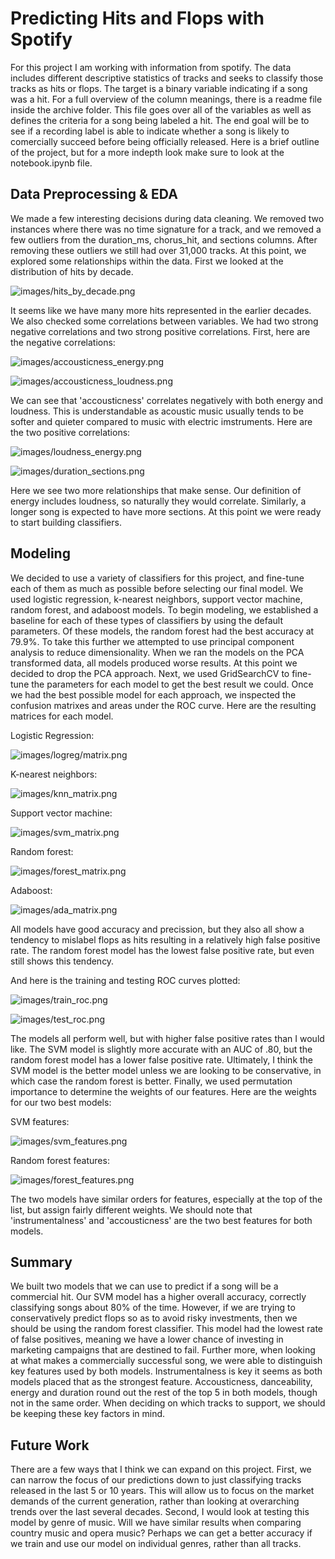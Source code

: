 # Predicting Hits and Flops with Spotify

For this project I am working with information from spotify. The data includes different descriptive statistics of tracks and seeks to classify those tracks as hits or flops. The target is a binary variable indicating if a song was a hit. For a full overview of the column meanings, there is a readme file inside the archive folder. This file goes over all of the variables as well as defines the criteria for a song being labeled a hit. The end goal will be to see if a recording label is able to indicate whether a song is likely to comercially succeed before being officially released. Here is a brief outline of the project, but for a more indepth look make sure to look at the notebook.ipynb file.

## Data Preprocessing & EDA

We made a few interesting decisions during data cleaning. We removed two instances where there was no time signature for a track, and we removed a few outliers from the duration_ms, chorus_hit, and sections columns. After removing these outliers we still had over 31,000 tracks. At this point, we explored some relationships within the data. First we looked at the distribution of hits by decade.

![images/hits_by_decade.png](https://github.com/CGrannan/dsc-mod-5-project-online-ds-sp-000/blob/master/images/hits_by_decade.png)

It seems like we have many more hits represented in the earlier decades. We also checked some correlations between variables. We had two strong negative correlations and two strong positive correlations. First, here are the negative correlations:

![images/accousticness_energy.png](https://github.com/CGrannan/dsc-mod-5-project-online-ds-sp-000/blob/master/images/accousticness_energy.png)

![images/accousticness_loudness.png](https://github.com/CGrannan/dsc-mod-5-project-online-ds-sp-000/blob/master/images/accousticness_loudness.png)

We can see that 'accousticness' correlates negatively with both energy and loudness. This is understandable as acoustic music usually tends to be softer and quieter compared to music with electric imstruments. Here are the two positive correlations:

![images/loudness_energy.png](https://github.com/CGrannan/dsc-mod-5-project-online-ds-sp-000/blob/master/images/loudness_energy.png)

![images/duration_sections.png](https://github.com/CGrannan/dsc-mod-5-project-online-ds-sp-000/blob/master/images/duration_sections.png)

Here we see two more relationships that make sense. Our definition of energy includes loudness, so naturally they would correlate. Similarly, a longer song is expected to have more sections. At this point we were ready to start building classifiers.

## Modeling

We decided to use a variety of classifiers for this project, and fine-tune each of them as much as possible before selecting our final model. We used logistic regression, k-nearest neighbors, support vector machine, random forest, and adaboost models. To begin modeling, we established a baseline for each of these types of classifiers by using the default parameters. Of these models, the random forest had the best accuracy at 79.9%. To take this further we attempted to use principal component analysis to reduce dimensionality. When we ran the models on the PCA transformed data, all models produced worse results. At this point we decided to drop the PCA approach. Next, we used GridSearchCV to fine-tune the parameters for each model to get the best result we could. Once we had the best possible model for each approach, we inspected the confusion matrixes and areas under the ROC curve. Here are the resulting matrices for each model.

Logistic Regression:

![images/logreg/matrix.png](https://github.com/CGrannan/dsc-mod-5-project-online-ds-sp-000/blob/master/images/logreg_matrix.png)

K-nearest neighbors:

![images/knn_matrix.png](https://github.com/CGrannan/dsc-mod-5-project-online-ds-sp-000/blob/master/images/knn_matrix.png)

Support vector machine:

![images/svm_matrix.png](https://github.com/CGrannan/dsc-mod-5-project-online-ds-sp-000/blob/master/images/svm_matrix.png)

Random forest:

![images/forest_matrix.png](https://github.com/CGrannan/dsc-mod-5-project-online-ds-sp-000/blob/master/images/forest_matrix.png)

Adaboost:

![images/ada_matrix.png](https://github.com/CGrannan/dsc-mod-5-project-online-ds-sp-000/blob/master/images/ada_matrix.png)

All models have good accuracy and precission, but they also all show a tendency to mislabel flops as hits resulting in a relatively high false positive rate. The random forest model has the lowest false positive rate, but even still shows this tendency.

And here is the training and testing ROC curves plotted:

![images/train_roc.png](https://github.com/CGrannan/dsc-mod-5-project-online-ds-sp-000/blob/master/images/train_roc.png)

![images/test_roc.png](https://github.com/CGrannan/dsc-mod-5-project-online-ds-sp-000/blob/master/images/test_roc.png)

The models all perform well, but with higher false positive rates than I would like. The SVM model is slightly more accurate with an AUC of .80, but the random forest model has a lower false positive rate. Ultimately, I think the SVM model is the better model unless we are looking to be conservative, in which case the random forest is better. Finally, we used permutation importance to determine the weights of our features. Here are the weights for our two best models:

SVM features:

![images/svm_features.png](https://github.com/CGrannan/dsc-mod-5-project-online-ds-sp-000/blob/master/images/svm_features.png)

Random forest features:

![images/forest_features.png](https://github.com/CGrannan/dsc-mod-5-project-online-ds-sp-000/blob/master/images/forest_features.png)

The two models have similar orders for features, especially at the top of the list, but assign fairly different weights. We should note that 'instrumentalness' and 'accousticness' are the two best features for both models.

## Summary

We built two models that we can use to predict if a song will be a commercial hit. Our SVM model has a higher overall accuracy, correctly classifying songs about 80% of the time. However, if we are trying to conservatively predict flops so as to avoid risky investments, then we should be using the random forest classifier. This model had the lowest rate of false positives, meaning we have a lower chance of investing in marketing campaigns that are destined to fail. Further more, when looking at what makes a commercially successful song, we were able to distinguish key features used by both models. Instrumentalness is key it seems as both models placed that as the strongest feature. Accousticness, danceability, energy and duration round out the rest of the top 5 in both models, though not in the same order. When deciding on which tracks to support, we should be keeping these key factors in mind.

## Future Work

There are a few ways that I think we can expand on this project. First, we can narrow the focus of our predictions down to just classifying tracks released in the last 5 or 10 years. This will allow us to focus on the market demands of the current generation, rather than looking at overarching trends over the last several decades. Second, I would look at testing this model by genre of music. Will we have similar results when comparing country music and opera music? Perhaps we can get a better accuracy if we train and use our model on individual genres, rather than all tracks.